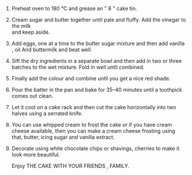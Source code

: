   1.  Preheat oven to 180 ℃ and grease an " 8 " cake tin.

  2.  Cream sugar and butter together until pale and fluffy. Add the vinegar to the milk    
      and keep aside.

  3.  Add eggs, one at a time to the butter sugar mixture and then add vanilla , oil And 
      buttermilk and beat well.

  4.  Sift the dry ingredients in a separate bowl and then add in two or three batches to 
      the wet mixture. Fold in well until combined.

  5.  Finally add the colour and combine until you get a nice red shade.

  6.  Pour the batter in the pan and bake for 35–40 minutes until a toothpick comes out 
      clean.

  7.  Let it cool on a cake rack and then cut the cake horizontally into two halves using a 
      serrated knife.
        
  8.  You can use whipped cream to frost the cake or if you have cream cheese available, 
      then you can make a cream cheese frosting using that, butter, icing sugar and vanilla extract.
  9.  Decorate using white chocolate chips or shavings, cherries to make it look more
      beautiful.

      Enjoy THE CAKE WITH YOUR FRIENDS , FAMILY.      